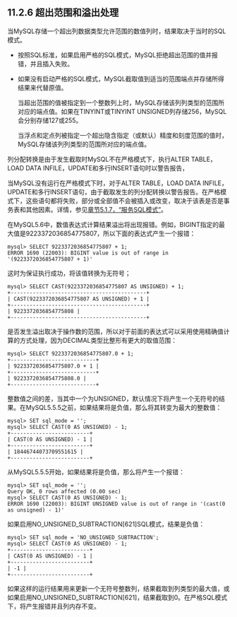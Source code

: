 ## 11.2.6 超出范围和溢出处理

当MySQL存储一个超出列数据类型允许范围的数值列时，结果取决于当时的SQL模式。

* 按照SQL标准，如果启用严格的SQL模式，MySQL拒绝超出范围的值并报错，并且插入失败。

* 如果没有启动严格的SQL模式，MySQL截取值到适当的范围端点并存储所得结果来代替原值。

    当超出范围的值被指定到一个整数列上时，MySQL存储该列列类型的范围所对应的端点值。如果在TINYINT或TINYINT UNSIGNED列存储256，MySQL会分别存储127或255。

    当浮点和定点列被指定一个超出隐含指定（或默认）精度和刻度范围的值时，MySQL存储该列列类型的范围所对应的端点值。

列分配转换是由于发生截取时MySQL不在严格模式下，执行ALTER TABLE，LOAD DATA INFILE，UPDATE和多行INSERT语句时以警告报告，

当MySQL没有运行在严格模式下时，对于ALTER TABLE，LOAD DATA INFILE，UPDATE和多行INSERT语句，由于截取发生的列分配转换以警告报告。在严格模式下，这些语句都将失败，部分或全部值不会被插入或改变，取决于该表是否是事务表和其他因素。详情，参见[章节5.1.7，“服务SQL模式”](../Chapter_05/05.01.07_Server_SQL_Modes.md)。

在MySQL5.6中，数值表达式计算结果溢出将出现报错。例如，BIGINT指定的最大值是9223372036854775807，所以下面的表达式产生一个报错：

```
mysql> SELECT 9223372036854775807 + 1;
ERROR 1690 (22003): BIGINT value is out of range in '(9223372036854775807 + 1)'
```

这时为保证执行成功，将该值转换为无符号；

```
mysql> SELECT CAST(9223372036854775807 AS UNSIGNED) + 1;
+-------------------------------------------+
| CAST(9223372036854775807 AS UNSIGNED) + 1 |
+-------------------------------------------+
| 9223372036854775808 |
+-------------------------------------------+
```

是否发生溢出取决于操作数的范围，所以对于前面的表达式可以采用使用精确值计算的方式处理，因为DECIMAL类型比整形有更大的取值范围：

```
mysql> SELECT 9223372036854775807.0 + 1;
+---------------------------+
| 9223372036854775807.0 + 1 |
+---------------------------+
| 9223372036854775808.0 |
+---------------------------+
```

整数值之间的差，当其中一个为UNSIGNED，默认情况下将产生一个无符号的结果。在MySQL5.5.5之前，如果结果将是负值，那么将其转变为最大的整数值：

```
mysql> SET sql_mode = '';
mysql> SELECT CAST(0 AS UNSIGNED) - 1;
+-------------------------+
| CAST(0 AS UNSIGNED) - 1 |
+-------------------------+
| 18446744073709551615 |
+-------------------------+
```

从MySQL5.5.5开始，如果结果将是负值，那么将产生一个报错：

```
mysql> SET sql_mode = '';
Query OK, 0 rows affected (0.00 sec)
mysql> SELECT CAST(0 AS UNSIGNED) - 1;
ERROR 1690 (22003): BIGINT UNSIGNED value is out of range in '(cast(0 as unsigned) - 1)'
```

如果启用NO\_UNSIGNED\_SUBTRACTION[621]SQL模式，结果是负值：

```
mysql> SET sql_mode = 'NO_UNSIGNED_SUBTRACTION';
mysql> SELECT CAST(0 AS UNSIGNED) - 1;
+-------------------------+
| CAST(0 AS UNSIGNED) - 1 |
+-------------------------+
| -1 |
+-------------------------+
```

如果这样的运行结果用来更新一个无符号整数列，结果截取到列类型的最大值，或如果启用NO\_UNSIGNED\_SUBTRACTION[621]，结果截取到0。在严格SQL模式下，将产生报错并且列内存不变。